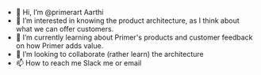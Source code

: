- 👋 Hi, I’m @primerart Aarthi
- 👀 I’m interested in knowing the product architecture, as I think about what we can offer customers. 
- 🌱 I’m currently learning about Primer's products and customer feedback on how Primer adds value.
- 💞️ I’m looking to collaborate (rather learn) the architecture
- 📫 How to reach me Slack me or email

<!---
primerart/primerart is a ✨ special ✨ repository because its `README.md` (this file) appears on your GitHub profile.
You can click the Preview link to take a look at your changes.
--->
